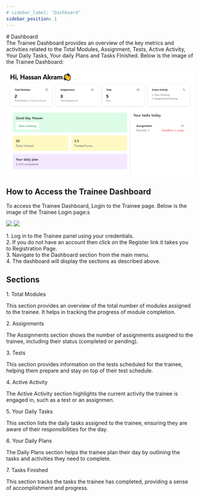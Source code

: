 ```yaml
---
# sidebar_label: "Dashboard"
sidebar_position: 1
---
```


<link rel="stylesheet" href="path/to/custom.css"/>
<div class="ml-5">
# Dashboard

<div class="mt-5">The Trainee Dashboard provides an overview of the key metrics and activities related to the Total Modules, Assignment, Tests, Active Activity, Your Daily Tasks, Your daily Plans and Tasks FInished. Below is the image of the Trainee Dashboard:</div>

<img src="https://github.com/aisaanwar62/Docusaurus-document/blob/main/static/img/trainee-dashboard.png?raw=true
" class="w-auto h-auto my-8 border shadow-md"/>

## How to Access the Trainee Dashboard

<div class="mt-5">To access the Trainee Dashboard, Login to the Trainee page. Below is the image of the Trainee Login page:s</div>

<img src="/img/trainee-login-green.png?raw=true
" class="w-auto h-auto my-8 border shadow-md"/>
<img src="/img/trainee-register-green.png?raw=true
" class="w-auto h-auto my-8 border shadow-md"/>

<div class="mt-5">1. Log in to the Trainee panel using your credentials.</div>
<div class="mt-5">2. If you do not have an account then click on the Register link it takes you to Registration Page.</div>
<div class="mt-5">3. Navigate to the Dashboard section from the main menu.</div>
<div class="mt-5">4. The dashboard will display the sections as described above.</div>

## Sections

<p class="font-semibold mt-3">1. Total Modules</p>
<div class="mt-5">This section provides an overview of the total number of modules assigned to the trainee. It helps in tracking the progress of module completion.</div>

<p class="font-semibold mt-3">2. Assignments</p>
<div class="mt-5">The Assignments section shows the number of assignments assigned to the trainee, including their status (completed or pending).</div>

<p class="font-semibold mt-3">3. Tests</p>
<div class="mt-5">This section provides information on the tests scheduled for the trainee, helping them prepare and stay on top of their test schedule.</div>

<p class="font-semibold mt-3">4. Active Activity</p>
<div class="mt-5">The Active Activity section highlights the current activity the trainee is engaged in, such as a test or an assignmen.</div>
<p class="font-semibold mt-3">5. Your Daily Tasks</p>
<div class="mt-5">This section lists the daily tasks assigned to the trainee, ensuring they are aware of their responsibilities for the day.</div>

<p class="font-semibold mt-3">6. Your Daily Plans</p>
<div class="mt-5">The Daily Plans section helps the trainee plan their day by outlining the tasks and activities they need to complete.</div>

<p class="font-semibold mt-3">7. Tasks Finished</p>
<div class="mt-5">This section tracks the tasks the trainee has completed, providing a sense of accomplishment and progress.</div>
</div>
